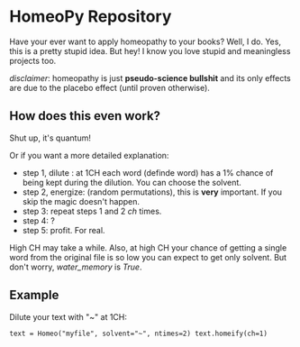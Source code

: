 # HomeoPy Repository

Have your ever want to apply homeopathy to your books? Well, I do.
Yes, this is a pretty stupid idea. But hey! I know you love stupid and meaningless projects too.

_disclaimer_: homeopathy is just **pseudo-science bullshit** and its only effects are due to the placebo effect (until proven otherwise).

## How does this even work?

Shut up, it's quantum!

Or if you want a more detailed explanation:
* step 1, dilute : at 1CH each word (definde word) has a 1% chance of being kept during the dilution. You can choose the solvent.
* step 2, energize: (random permutations), this is **very** important. If you skip the magic doesn't happen. 
* step 3: repeat steps 1 and 2 *ch* times.
* step 4: ?
* step 5: profit. For real.

High CH may take a while. 
Also, at high CH your chance of getting a single word from the original file is so low you can expect to get only solvent.
But don't worry, *water_memory* is *True*.

## Example

Dilute your text with "~" at 1CH:

`
text = Homeo("myfile", solvent="~", ntimes=2)
text.homeify(ch=1)
`